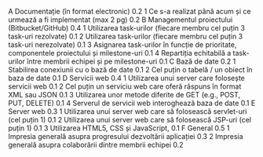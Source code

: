 
A Documentație (în format electronic) 0.2
1 Ce s-a realizat până acum și ce urmează a fi implementat (max 2 pg) 0.2
B Managementul proiectului (Bitbucket/GitHub) 0.4
1 Utilizarea task-urilor (fiecare membru cel puțin 3 task-uri rezolvate) 0.1
2 Utilizarea task-urilor (fiecare membru cel puțin 3 task-uri nerezolvate) 0.1
3 Asignarea task-urilor în funcție de prioritate, componentele proiectului și milestone-uri 0.1
4 Repartiția echitabilă a task-urilor între membrii echipei și pe milestone-uri 0.1
C Bază de date 0.2
1 Stabilirea conexiunii cu o bază de date 0.1
2 Cel puțin o tabelă / un obiect în baza de date 0.1
D Servicii web 0.4
1 Utilizarea unui server care folosește servicii web 0.1
2 Cel puțin un serviciu web care oferă răspuns în format XML sau JSON 0.1
3 Utilizarea unor metode diferite de GET (e.g., POST, PUT, DELETE) 0.1
4 Serverul de servicii web interoghează baza de date 0.1
E Server web 0.3
1 Utilizarea unui server web care să folosească servlet-uri (cel puțin 1) 0.1
2 Utilizarea unui server web care să folosească JSP-uri (cel puțin 1) 0.1
3 Utilizarea HTML5, CSS și JavaScript, 0.1
F General 0.5
1 Impresia generală asupra progresului dezvoltării aplicației 0.3
2 Impresia generală asupra colaborării dintre membrii echipei 0.2
